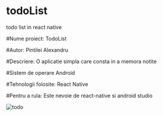 # todoList
todo list in react native

#Nume proiect: 
TodoList

#Autor:
Pintilei Alexandru

#Descriere:
O aplicatie simpla care consta in a memora notite

#Sistem de operare
Android

#Tehnologii folosite:
React Native

#Pentru a rula:
Este nevoie de react-native si android studio

![todo](https://user-images.githubusercontent.com/23139273/73649576-bedef200-4688-11ea-86f1-e6eb66dca1a5.jpg)
